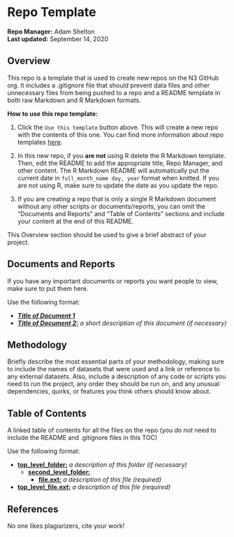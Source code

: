 Repo Template
================
**Repo Manager:** Adam Shelton <br />
**Last updated:** September 14, 2020

## Overview

This repo is a template that is used to create new repos on the N3
GitHub org. It includes a .gitignore file that should prevent data files
and other unnecessary files from being pushed to a repo and a README
template in both raw Markdown and R Markdown formats.

**How to use this repo template:**

1.  Click the `Use this template` button above. This will create a new
    repo with the contents of this one. You can find more information
    about repo templates
    [here](https://docs.github.com/en/github/creating-cloning-and-archiving-repositories/creating-a-repository-from-a-template).

2.  In this new repo, if you **are not** using R delete the R Markdown
    template. Then, edit the README to add the appropriate title, Repo
    Manager, and other content. The R Markdown README will automatically
    put the current date in `full_month_name day, year` format when
    knitted. If you are not using R, make sure to update the date as you
    update the repo.

3.  If you are creating a repo that is only a single R Markdown document
    without any other scripts or documents/reports, you can omit the
    “Documents and Reports” and “Table of Contents” sections and
    include your content at the end of this README.

This Overview section should be used to give a brief abstract of your
project.

## Documents and Reports

If you have any important documents or reports you want people to view,
make sure to put them here.

Use the following format:

  - ***[Title of Document 1](path/to/document.pdf)***
  - ***[Title of Document 2:](path/to/document.pdf)*** *a short
    description of this document (if necessary)*

## Methodology

Briefly describe the most essential parts of your methodology, making
sure to include the names of datasets that were used and a link or
reference to any external datasets. Also, include a description of any
code or scripts you need to run the project, any order they should be
run on, and any unusual dependencies, quirks, or features you think
others should know about.

## Table of Contents

A linked table of contents for all the files on the repo (you *do not*
need to include the README and .gitignore files in this TOC)

Use the following format:

  - **[top\_level\_folder:](top_level_folder/)** *a description of this
    folder (if necessary)*
      - **[second\_level\_folder:](second_level_folder/)**
          - **[file.ext:](second_level_folder/file.ext)** *a description
            of this file (required)*
  - **[top\_level\_file.ext:](top_level_file.ext)** *a description of
    this file (required)*

## References

No one likes plagiarizers, cite your work\!
